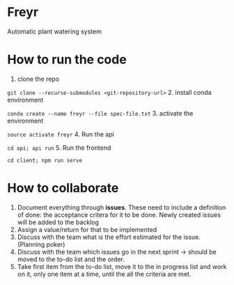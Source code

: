 # Freyr
Automatic plant watering system


# How to run the code
1. clone the repo

```git clone --recurse-submodules <git-repository-url>```
2. install conda environment 

```conda create --name freyr --file spec-file.txt```
3. activate the environment

```source activate freyr```
4. Run the api

```cd api; api run```
5. Run the frontend

```cd client; npm run serve```


# How to collaborate
1. Document everything through **issues**. These need to include a definition of done: the acceptance critera for it to be  done. Newly created issues will be added to the backlog
2. Assign a value/return for that to be implemented
3. Discuss with the team what is the effort estimated for the issue. (Planning poker)
4. Discuss with the team which issues go in the next sprint -> should be moved to the to-do list and the order.
5. Take first item from the to-do list, move it to the in progress list and work on it, only one item at a time, until the all the criteria are met.
